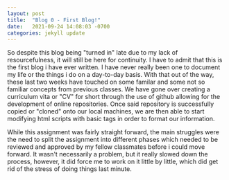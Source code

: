 ```yaml
---
layout: post
title:  "Blog 0 - First Blog!"
date:   2021-09-24 14:08:03 -0700
categories: jekyll update
---
```

So despite this blog being "turned in" late due to my lack of resourcefulness, it will still be here for continuity. I have to admit that this is the first blog i have ever written. I have never really been one to document my life or the things i do on a day-to-day basis. With that out of the way, these last two weeks have touched on some familar and some not so familiar concepts from previous classes. We have gone over creating a curriculum vita or "CV" for short through the use of github allowing for the development of online repositories. Once said repository is successfully copied or "cloned" onto our local machines, we are then able to start modifying html scripts with basic tags in order to format our information. 

While this assignment was fairly straight forward, the main struggles were the need to split the assignment into different phases which needed to be reviewed and approved by my fellow classmates before i could move forward. It wasn't necessarily a problem, but it really slowed down the process, however, it did force me to work on it little by little, which did get rid of the stress of doing things last minute.   
